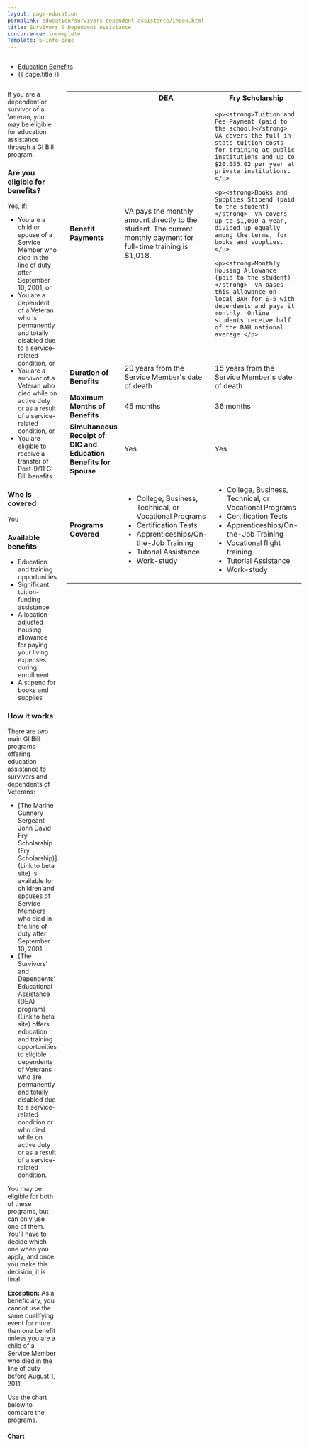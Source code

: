 ```yaml
---
layout: page-education
permalink: education/survivors-dependent-assistance/index.html
title: Survivors & Dependent Assistance
concurrence: incomplete
Template: 6-info-page
---
```


<div class="splash" markdown="0">
<div class="row" markdown="0">
<div class="small-12 columns" markdown="0">

<ul class="breadcrumbs" role="menubar" aria-label="Primary">
<li class="parent"><a href="{{ site.url }}/education/">Education Benefits</a></li>
<li class="active">{{ page.title }}</li>
</ul>

</div>
</div>
</div>

<div class="main" role="main" markdown="0">

<div class="section one" markdown="0">
<div class="primary" markdown="0">
<div class="row" markdown="0">
<div class="small-12 columns">

<div markdown="1">

If you are a dependent or survivor of a Veteran, you may be eligible for education assistance through a GI Bill program.

### Are you eligible for benefits?

Yes, if:

- You are a child or spouse of a Service Member who died in the line of duty after September 10, 2001, or
- You are a dependent of a Veteran who is permanently and totally disabled due to a service-related condition, or
- You are a survivor of a Veteran who died while on active duty or as a result of a service-related condition, or
- You are eligible to receive a transfer of Post-9/11 GI Bill benefits

### Who is covered

You

### Available benefits

- Education and training opportunities
- Significant tuition-funding assistance
- A location-adjusted housing allowance for paying your living expenses during enrollment
- A stipend for books and supplies

### How it works
There are two main GI Bill programs offering education assistance to survivors and dependents of Veterans:

- [The Marine Gunnery Sergeant John David Fry Scholarship (Fry Scholarship)](Link to beta site) is available for children and spouses of Service Members who died in the line of duty after September 10, 2001.
- [The Survivors' and Dependents' Educational Assistance (DEA) program](Link to beta site) offers education and training opportunities to eligible dependents of Veterans who are permanently and totally disabled due to a service-related condition or who died while on active duty or as a result of a service-related condition.

You may be eligible for both of these programs, but can only use one of them. You’ll have to decide which one when you apply, and once you make this decision, it is final.

**Exception:** As a beneficiary, you cannot use the same qualifying event for more than one benefit unless you are a child of a Service Member who died in the line of duty before August 1, 2011.

Use the chart below to compare the programs.

#### Chart

</div>

<div markdown="0">

<table>

<tr>
  <th></th>
  <th scope="col">DEA</th>
  <th scope="col">Fry Scholarship</th>
</tr>

<tr>
  <td scope="row"><strong>Benefit Payments</strong></td>
  <td>VA pays the monthly amount directly to the student. The current monthly payment for full-time training is $1,018.</td>
  <td>

    <p><strong>Tuition and Fee Payment (paid to the school)</strong>  VA covers the full in-state tuition costs for training at public institutions and up to $20,035.02 per year at private institutions.</p>

    <p><strong>Books and Supplies Stipend (paid to the student)</strong>  VA covers up to $1,000 a year, divided up equally among the terms, for books and supplies.</p>

    <p><strong>Monthly Housing Allowance (paid to the student)</strong>  VA bases this allowance on local BAH for E-5 with dependents and pays it monthly. Online students receive half of the BAH national average.</p>

  </td>
</tr>

<tr>
  <td scope="row"><strong>Duration of Benefits</strong></td>
  <td>20 years from the Service Member's date of death
</td>
  <td>15 years from the Service Member's date of death
</td>
</tr>

<tr>
  <td><strong>Maximum Months of Benefits</strong></td>
  <td>45 months</td>
  <td>36 months</td>
</tr>

<tr>
  <td scope="row"><strong>Simultaneous Receipt of DIC and Education Benefits for Spouse</strong></td>
  <td>Yes</td>
  <td>Yes</td>
</tr>

<tr>
  <td scope="row"><strong>Programs Covered</strong></td>
  <td>
    <ul>
      <li>College, Business, Technical, or Vocational Programs</li>
      <li>Certification Tests</li>
      <li>Apprenticeships/On-the-Job Training</li>
      <li>Tutorial Assistance</li>
      <li>Work-study
    </ul>
  </td>
  <td>
    <ul>
      <li>College, Business, Technical, or Vocational Programs</li>
      <li>Certification Tests</li>
      <li>Apprenticeships/On-the-Job Training</li>
      <li>Vocational flight training</li>
      <li>Tutorial Assistance</li>
      <li>Work-study</li>
    </ul>
  </td>
</tr>

</table>

</div>
</div>
</div>
</div>





</div>
